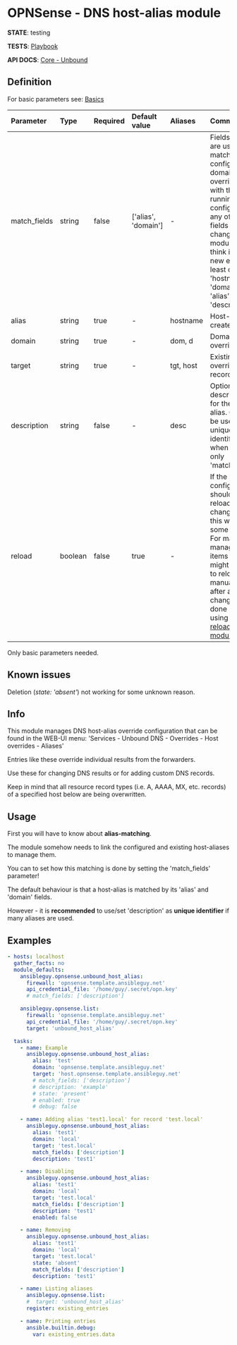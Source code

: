 # OPNSense - DNS host-alias module

**STATE**: testing

**TESTS**: [Playbook](https://github.com/ansibleguy/collection_opnsense/blob/stable/tests/unbound_host_alias.yml)

**API DOCS**: [Core - Unbound](https://docs.opnsense.org/development/api/core/unbound.html)

## Definition

For basic parameters see: [Basics](https://github.com/ansibleguy/collection_opnsense/blob/stable/docs/use_basic.md#definition)

| Parameter    | Type   | Required | Default value | Aliases   | Comment                                                                                                                                                                                                                        |
|:-------------|:-------|:---------|:--------------|:----------|:-------------------------------------------------------------------------------------------------------------------------------------------------------------------------------------------------------------------------------|
| match_fields | string | false    | ['alias', 'domain']              | -         | Fields that are used to match configured domain-overrides with the running config - if any of those fields are changed, the module will think it's a new entry. At least one of: 'hostname', 'domain', 'alias',  'description' |
| alias        | string | true     | -             | hostname  | Host-alias to create                                                                                                                                                                                                           |
| domain       | string | true     | -             | dom, d    | Domain to override                                                                                                                                                                                                             |
| target       | string | true     | -             | tgt, host | Existing host override record                                                                                                                                                                                                  |
| description  | string | false    | -             | desc      | Optional description for the host-alias. Could be used as unique-identifier when set as only 'match_field'.                                                                                                                    |
| reload       | boolean | false    | true                 | -         | If the running config should be reloaded on change - this will take some time. For mass-managing items you might want to reload it manually after all changes are done => using the [reload module](https://github.com/ansibleguy/collection_opnsense/blob/stable/docs/use_reload.md). |


Only basic parameters needed.

## Known issues

Deletion (_state: 'absent'_) not working for some unknown reason.

## Info

This module manages DNS host-alias override configuration that can be found in the WEB-UI menu: 'Services - Unbound DNS - Overrides - Host overrides - Aliases'

Entries like these override individual results from the forwarders.

Use these for changing DNS results or for adding custom DNS records.

Keep in mind that all resource record types (i.e. A, AAAA, MX, etc. records) of a specified host below are being overwritten.

## Usage

First you will have to know about **alias-matching**.

The module somehow needs to link the configured and existing host-aliases to manage them.

You can to set how this matching is done by setting the 'match_fields' parameter!

The default behaviour is that a host-alias is matched by its 'alias' and 'domain' fields.

However - it is **recommended** to use/set 'description' as **unique identifier** if many aliases are used.


## Examples

```yaml
- hosts: localhost
  gather_facts: no
  module_defaults:
    ansibleguy.opnsense.unbound_host_alias:
      firewall: 'opnsense.template.ansibleguy.net'
      api_credential_file: '/home/guy/.secret/opn.key'
      # match_fields: ['description']

    ansibleguy.opnsense.list:
      firewall: 'opnsense.template.ansibleguy.net'
      api_credential_file: '/home/guy/.secret/opn.key'
      target: 'unbound_host_alias'

  tasks:
    - name: Example
      ansibleguy.opnsense.unbound_host_alias:
        alias: 'test'
        domain: 'opnsense.template.ansibleguy.net'
        target: 'host.opnsense.template.ansibleguy.net'
        # match_fields: ['description']
        # description: 'example'
        # state: 'present'
        # enabled: true
        # debug: false

    - name: Adding alias 'test1.local' for record 'test.local'
      ansibleguy.opnsense.unbound_host_alias:
        alias: 'test1'
        domain: 'local'
        target: 'test.local'
        match_fields: ['description']
        description: 'test1'

    - name: Disabling
      ansibleguy.opnsense.unbound_host_alias:
        alias: 'test1'
        domain: 'local'
        target: 'test.local'
        match_fields: ['description']
        description: 'test1'
        enabled: false

    - name: Removing
      ansibleguy.opnsense.unbound_host_alias:
        alias: 'test1'
        domain: 'local'
        target: 'test.local'
        state: 'absent'
        match_fields: ['description']
        description: 'test1'

    - name: Listing aliases
      ansibleguy.opnsense.list:
      #  target: 'unbound_host_alias'
      register: existing_entries

    - name: Printing entries
      ansible.builtin.debug:
        var: existing_entries.data
```
